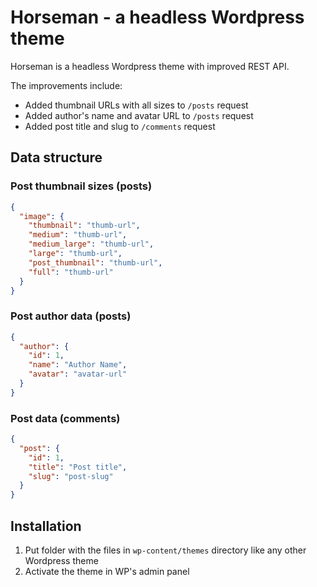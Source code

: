 # Horseman - a headless Wordpress theme

Horseman is a headless Wordpress theme with improved REST API.

The improvements include:

- Added thumbnail URLs with all sizes to `/posts` request
- Added author's name and avatar URL to `/posts` request
- Added post title and slug to `/comments` request

## Data structure

### Post thumbnail sizes (posts)

```json
{
  "image": {
    "thumbnail": "thumb-url",
    "medium": "thumb-url",
    "medium_large": "thumb-url",
    "large": "thumb-url",
    "post_thumbnail": "thumb-url",
    "full": "thumb-url"
  }
}
```

### Post author data (posts)

```json
{
  "author": {
    "id": 1,
    "name": "Author Name",
    "avatar": "avatar-url"
  }
}
```

### Post data (comments)

```json
{
  "post": {
    "id": 1,
    "title": "Post title",
    "slug": "post-slug"
  }
}
```

## Installation

1. Put folder with the files in `wp-content/themes` directory like any other Wordpress theme
2. Activate the theme in WP's admin panel
